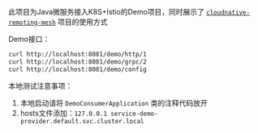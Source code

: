 

此项目为Java微服务接入K8S+Istio的Demo项目，同时展示了 [`cloudnative-remoting-mesh`](https://github.com/hyfsy/cloudnative-remoting-mesh) 项目的使用方式



Demo接口：

```bash
curl http://localhost:8081/demo/http/1
curl http://localhost:8081/demo/grpc/2
curl http://localhost:8081/demo/config
```



本地测试注意事项：

1. 本地启动请将 `DemoConsumerApplication` 类的注释代码放开
2. hosts文件添加：`127.0.0.1 service-demo-provider.default.svc.cluster.local`





